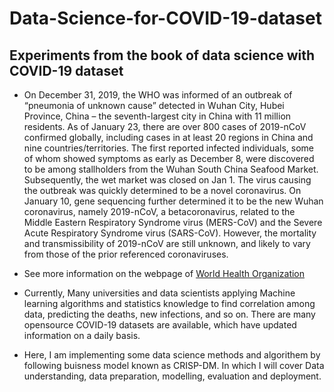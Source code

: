# Data-Science-for-COVID-19-dataset
## Experiments from the book of data science with COVID-19 dataset

* On December 31, 2019, the WHO was informed of an outbreak of “pneumonia of unknown cause” detected in Wuhan City, 
Hubei Province, China – the seventh-largest city in China with 11 million residents. As of January 23, 
there are over 800 cases of 2019-nCoV confirmed globally, including cases in at least 20 regions in China 
and nine countries/territories. The first reported infected individuals, some of whom showed symptoms as early
as December 8, were discovered to be among stallholders from the Wuhan South China Seafood Market. Subsequently, 
the wet market was closed on Jan 1. The virus causing the outbreak was quickly determined to be a novel coronavirus. 
On January 10, gene sequencing further determined it to be the new Wuhan coronavirus, namely 2019-nCoV, a betacoronavirus,
related to the Middle Eastern Respiratory Syndrome virus (MERS-CoV) and the Severe Acute Respiratory Syndrome virus 
(SARS-CoV). However, the mortality and transmissibility of 2019-nCoV are still unknown, and likely to vary from 
those of the prior referenced coronaviruses.

* See more information on the webpage of [World Health Organization](https://www.who.int/emergencies/diseases/novel-coronavirus-2019)

* Currently, Many universities and data scientists applying Machine learning algorithms and statistics knowledge to find correlation among data, predicting the deaths, new infections, and so on. There are many opensource COVID-19 datasets are available, which have updated information on a daily basis.

* Here, I am implementing some data science methods and algorithem by following buisness model known as CRISP-DM. In which I will cover Data understanding, data preparation, modelling, evaluation and deployment.
